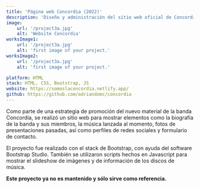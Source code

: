 ```yaml
---
title: 'Página web Concordia (2022)'
description: 'Diseño y administración del sitio web oficial de Concordia, una banda de rock mexicana.'
image:
    url: '/project3a.jpg'
    alt: 'Website Concordia'
worksImage1:
    url: '/project3a.jpg'
    alt: 'first image of your project.'
worksImage2:
    url: '/project3a.jpg'
    alt: 'first image of your project.'

platform: HTML
stack: HTML, CSS, Bootstrap, JS
website: https://somoslaconcordia.netlify.app/
github: https://github.com/adriandomc/concordia
---
```


Como parte de una estrategia de promoción del nuevo material de la banda Concordia, se realizó un sitio web para mostrar elementos como la biografía de la banda y sus miembros, la música lanzada al momento, fotos de presentaciones pasadas, así como perfiles de redes sociales y formulario de contacto.

El proyecto fue realizado con el stack de Bootstrap, con ayuda del software Bootstrap Studio. También se utilizaron scripts hechos en Javascript para mostrar el slideshow de imágenes y de información de los discos de música.

**Este proyecto ya no es mantenido y sólo sirve como referencia.**
